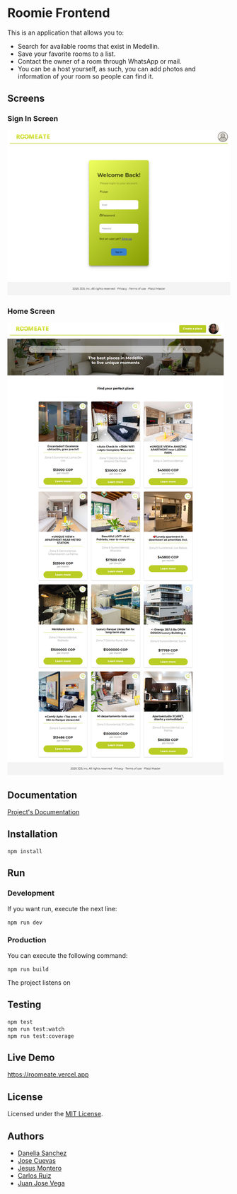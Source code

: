 #  Roomie Frontend

This is an application that allows you to:

* Search for available rooms that exist in Medellin.
* Save your favorite rooms to a list.
* Contact the owner of a room through WhatsApp or mail.
* You can be a host yourself, as such, you can add photos and information of your room so people can find it.

## Screens

### Sign In Screen
![Sign In Screen](https://github.com/DJ3-PM/roomie-frontend/blob/master/src/assets/static/Screen-Roomeate-SignIn.png)

### Home Screen
![Home Screen](https://github.com/DJ3-PM/roomie-frontend/blob/master/src/assets/static/Screen-Roomeate-Home.jpg)

## Documentation

[Project's Documentation](https://www.notion.so/rommeate/ROOMEATE-667938234447475eb34e458204eed61e)

## Installation

```
npm install
```

## Run

### Development

If you want run, execute the next line:

```
npm run dev

```

### Production

You can execute the following command:

```
npm run build
```
The project listens on [](http://localhost:8080/)

## Testing

```
npm test
npm run test:watch
npm run test:coverage
```

## Live Demo

https://roomeate.vercel.app

## License
Licensed under the [MIT License](https://github.com/DJ3-PM/roomie-frontend/blob/master/LICENSE).

## Authors

- [Danelia Sanchez](https://github.com/DaneliaSanchz)
- [Jose Cuevas](https://github.com/JoseCrz)
- [Jesus Montero](https://github.com/jesusmonteroads)
- [Carlos Ruiz](https://github.com/CharlyRuizM)
- [Juan Jose Vega](https://github.com/juanjosevega99)
